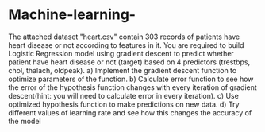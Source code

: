 # Machine-learning-
The attached dataset "heart.csv" contain 303 records of patients have heart disease or not according to features in it. You are required to build Logistic Regression model using gradient descent to predict whether patient have heart disease or not (target) based on 4 predictors (trestbps, chol, thalach, oldpeak). a) Implement the gradient descent function to optimize parameters of the function. b) Calculate error function to see how the error of the hypothesis function changes with every iteration of gradient descent(hint: you will need to calculate error in every iteration). c) Use optimized hypothesis function to make predictions on new data. d) Try different values of learning rate and see how this changes the accuracy of the model
